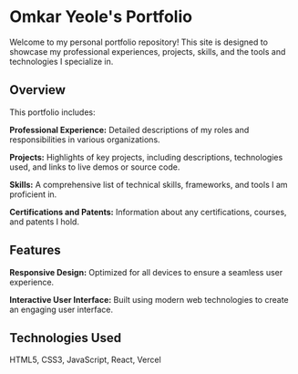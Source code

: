 # Omkar Yeole's Portfolio

Welcome to my personal portfolio repository! This site is designed to showcase my professional experiences, projects, skills, and the tools and technologies I specialize in. 

## Overview
This portfolio includes:

**Professional Experience:** Detailed descriptions of my roles and responsibilities in various organizations.

**Projects:** Highlights of key projects, including descriptions, technologies used, and links to live demos or source code.

**Skills:** A comprehensive list of technical skills, frameworks, and tools I am proficient in.

**Certifications and Patents:** Information about any certifications, courses, and patents I hold.

## Features

**Responsive Design:** Optimized for all devices to ensure a seamless user experience.

**Interactive User Interface:** Built using modern web technologies to create an engaging user interface.

## Technologies Used

HTML5, CSS3, JavaScript, React, Vercel
